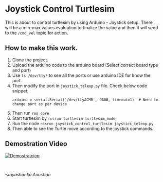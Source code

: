 # Joystick Control Turtlesim

This is about to control turtlesim by using Arduino - Joystick setup. There will be a min-max values evaluation to finalize the value and then it will send to the `/cmd_vel` topic for action.

## How to make this work.

1. Clone the project.
2. Upload the arduino code to the arduino board (Select correct board type and port)
3. Use `ls /dev/tty*` to see all the ports or use arduino IDE for know the port.
4. Then modify the port in `joystick_teleop.py` file. Check below code snippet;
    ```
    arduino = serial.Serial('/dev/ttyACM0', 9600, timeout=1)  # Need to change port as per device
    ```
5. Then run `ros core`
6. Start turtlesim by `rosrun turtlesim turtlesim_node`
7. Run the node `rosrun joystick_control_turtlesim joystick_teleop.py`
8. Then able to see the Turtle move according to the joystick commands.

## Demostration Video
[![Demostratoion](https://img.youtube.com/vi/<id>/0.jpg)](https://www.youtube.com/watch?v=<id>)

<br>

_-Jayashanka Anushan_